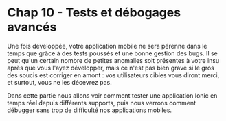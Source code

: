 # Chap 10 - Tests et débogages avancés

Une fois développée, votre application mobile ne sera pérenne dans le temps que grâce à des tests poussés et une bonne gestion des bugs. Il se peut qu'un certain nombre de petites anomalies soit présentes à votre insu après que vous l'ayez développer, mais ce n'est pas bien grave si le gros des soucis est corriger en amont : vos utilisateurs cibles vous diront merci, et surtout, vous ne les décevrez pas.

Dans cette partie nous allons voir comment tester une application Ionic en temps réel depuis différents supports, puis nous verrons comment débugger sans trop de difficulté nos applications mobiles.
